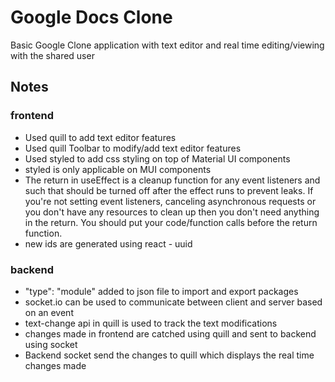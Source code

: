 # Google Docs Clone
Basic Google Clone application with text editor and real time editing/viewing with the shared user

## Notes
### frontend
- Used quill to add text editor features
- Used quill Toolbar to modify/add text editor features
- Used styled to add css styling on top of Material UI components
- styled is only applicable on MUI components
- The return in useEffect is a cleanup function for any event listeners and such that should be turned off after the effect runs to prevent leaks. If you're not setting event listeners, canceling asynchronous requests or you don't have any resources to clean up then you don't need anything in the return. You should put your code/function calls before the return function.
- new ids are generated using react - uuid


### backend
- "type": "module" added to json file to import and export packages 
- socket.io can be used to communicate between client and server based on an event
- text-change api in quill is used to track the text modifications
- changes made in frontend are catched using quill and sent to backend using socket
- Backend socket send the changes to quill which displays the real time changes made
